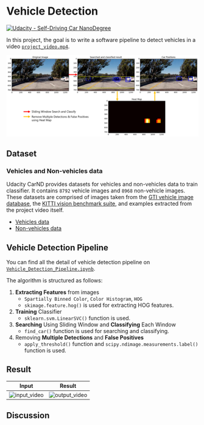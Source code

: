 # Vehicle Detection
[![Udacity - Self-Driving Car NanoDegree](https://s3.amazonaws.com/udacity-sdc/github/shield-carnd.svg)](http://www.udacity.com/drive)


In this project, the goal is to write a software pipeline to detect vehicles in a video [`project_video.mp4`](./project_video.mp4). 

![pipeline](./imgs/pipeline.png)


Dataset
---
### Vehicles and Non-vehicles data
Udacity CarND provides datasets for vehicles and non-vehicles data to train classifier. It contains `8792` vehicle images and `8968` non-vehicle images. These datasets are comprised of images taken from the [GTI vehicle image database](http://www.gti.ssr.upm.es/data/Vehicle_database.html), the [KITTI vision benchmark suite](http://www.cvlibs.net/datasets/kitti/), and examples extracted from the project video itself.
* [Vehicles data](https://s3.amazonaws.com/udacity-sdc/Vehicle_Tracking/vehicles.zip) 
* [Non-vehicles data](https://s3.amazonaws.com/udacity-sdc/Vehicle_Tracking/non-vehicles.zip) 

Vehicle Detection Pipeline
---

You can find all the detail of vehicle detection pipeline on [`Vehicle_Detection_Pipeline.ipynb`](./Vehicle_Detection_Pipeline.ipynb).

The algorithm is structured as follows:
1. **Extracting Features** from images
    * `Spartially Binned Color`, `Color Histogram`, `HOG`
    * `skimage.feature.hog()` is used for extracting HOG features.
2. **Training** Classifier
    * `sklearn.svm.LinearSVC()` function is used.
3. **Searching** Using Sliding Window and **Classifying** Each Window
    * `find_car()` function is used for searching and classifying.
4. Removing **Multiple Detections** and **False Positives**
    * `apply_threshold()` function and `scipy.ndimage.measurements.label()` function is used.



Result
---
| Input | Result |
|:-----------------:|:----------------:|
| ![input_video](./imgs/project_video.gif)    | ![output_video](./imgs/output_video.gif)      |

Discussion
---
